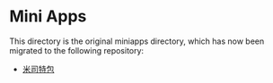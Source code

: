 # Mini Apps

This directory is the original miniapps directory, which has now been migrated to the following repository:

- [米司特包](https://github.com/misitebao/miniapp)
